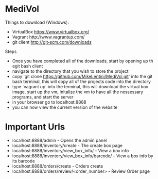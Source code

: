 MediVol
=======
Things to download (Windows):
* VirtualBox https://www.virtualbox.org/
* Vagrant http://www.vagrantup.com/
* git client http://git-scm.com/downloads

Steps
* Once you have completed all of the downloads, start by opening up th egit bash client
* navigate to the directory that you wish to store the project
* copy 'git clone https://github.com/MikeLentini/MediVol.git' into the git bash terminal, this will copy all of the projects code into the directory
* type 'vagrant up' into the terminal, this will download the virtual box image, start up the vm, initalize the vm to have all the nessessary programs, and start the server
* in your browser go to localhost:8888
* you can now view the current version of the website

Important Urls
=======
* localhost:8888/admin - Opens the admin panel
* localhost:8888/inventory/create - The create box page
* localhost:8888/inventory/view_box_info/<boxid> - View a box info
* localhost:8888/inventory/view_box_info/barcode/<barcode> - View a box info by its barcode
* localhost:8888/orders/create - Orders create 
* localhost:8888/orders/review/<order_number> - Review Order page
